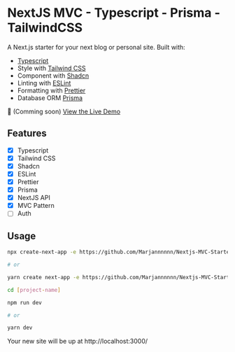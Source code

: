 # NextJS MVC - Typescript - Prisma - TailwindCSS

A Next.js starter for your next blog or personal site. Built with:

- [Typescript](https://www.typescriptlang.org/)
- Style with [Tailwind CSS](https://tailwindcss.com/)
- Component with [Shadcn](https://ui.shadcn.com/)
- Linting with [ESLint](https://eslint.org/)
- Formatting with [Prettier](https://prettier.io/)
- Database ORM [Prisma](https://www.prisma.io/)


👀 (Comming soon) [View the Live Demo](#) 

## Features

- [x] Typescript
- [x] Tailwind CSS
- [x] Shadcn
- [x] ESLint
- [x] Prettier
- [x] Prisma
- [x] NextJS API
- [x] MVC Pattern
- [ ] Auth

## Usage

```bash
npx create-next-app -e https://github.com/Marjannnnnn/Nextjs-MVC-Starter

# or

yarn create next-app -e https://github.com/Marjannnnnn/Nextjs-MVC-Starter

cd [project-name]

npm run dev

# or

yarn dev

```

Your new site will be up at http://localhost:3000/
